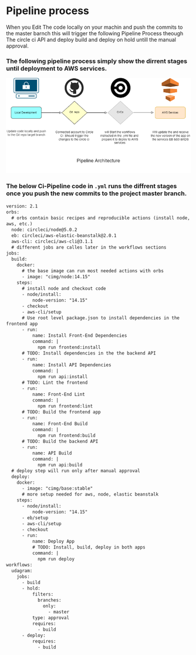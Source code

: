 # Pipeline process

When you Edit The code locally on your machin and push the commits to the master barnch this will trigger the following Pipeline Process theough The circle ci API and deploy build and deploy on hold untill the manual approval.

### The following pipeline process simply show the dirrent stages until deployment to AWS services.

![](pipeline_process.png)

### The below Ci-Pipeline code in `.yml` runs the diffrent stages once you push the new commits to the project master branch.

```
version: 2.1
orbs:
  # orbs contain basic recipes and reproducible actions (install node, aws, etc.)
  node: circleci/node@5.0.2
  eb: circleci/aws-elastic-beanstalk@2.0.1
  aws-cli: circleci/aws-cli@3.1.1
  # different jobs are calles later in the workflows sections
jobs:
  build:
    docker:
      # the base image can run most needed actions with orbs
      - image: "cimg/node:14.15"
    steps:
      # install node and checkout code
      - node/install:
          node-version: "14.15"
      - checkout
      - aws-cli/setup
      # Use root level package.json to install dependencies in the frontend app
      - run:
          name: Install Front-End Dependencies
          command: |
            npm run frontend:install
      # TODO: Install dependencies in the the backend API
      - run:
          name: Install API Dependencies
          command: |
            npm run api:install
      # TODO: Lint the frontend
      - run:
          name: Front-End Lint
          command: |
            npm run frontend:lint
      # TODO: Build the frontend app
      - run:
          name: Front-End Build
          command: |
            npm run frontend:build
      # TODO: Build the backend API
      - run:
          name: API Build
          command: |
            npm run api:build
  # deploy step will run only after manual approval
  deploy:
    docker:
      - image: "cimg/base:stable"
      # more setup needed for aws, node, elastic beanstalk
    steps:
      - node/install:
          node-version: "14.15"
      - eb/setup
      - aws-cli/setup
      - checkout
      - run:
          name: Deploy App
          # TODO: Install, build, deploy in both apps
          command: |
            npm run deploy
workflows:
  udagram:
    jobs:
      - build
      - hold:
          filters:
            branches:
              only:
                - master
          type: approval
          requires:
            - build
      - deploy:
          requires:
            - build

```
